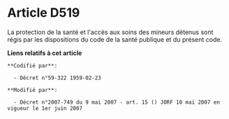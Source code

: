 # Article D519

La protection de la santé et l'accès aux soins des mineurs détenus sont régis par les dispositions du code de la santé
publique et du présent code.

**Liens relatifs à cet article**

	**Codifié par**:

	  - Décret n°59-322 1959-02-23

	**Modifié par**:

	  - Décret n°2007-749 du 9 mai 2007 - art. 15 () JORF 10 mai 2007 en vigueur le 1er juin 2007
